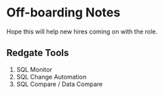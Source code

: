 # Off-boarding Notes
Hope this will help new hires coming on with the role.

## Redgate Tools
1. SQL Monitor
2. SQL Change Automation
3. SQL Compare / Data Compare
